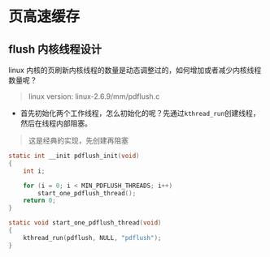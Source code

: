 # 页高速缓存
## flush 内核线程设计
linux 内核的页刷新内核线程的数量是动态调整过的，如何增加或者减少内核线程数量呢？
> linux version: linux-2.6.9/mm/pdflush.c

- 首先初始化两个工作线程，怎么初始化的呢？先通过`kthread_run`创建线程，然后在线程内部阻塞。
> 这是经典的实现，先创建再阻塞
```c
static int __init pdflush_init(void)
{
	int i;

	for (i = 0; i < MIN_PDFLUSH_THREADS; i++)
		start_one_pdflush_thread();
	return 0;
}

static void start_one_pdflush_thread(void)
{
	kthread_run(pdflush, NULL, "pdflush");
}
```
